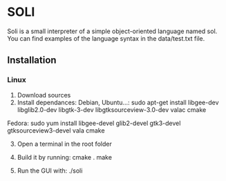 # SOLI #
Soli is a small interpreter of a simple object-oriented language named sol.
You can find examples of the language syntax in the data/test.txt file.

## Installation ##

### Linux ###

1. Download sources
2. Install dependances:
Debian, Ubuntu...:
  sudo apt-get install libgee-dev libglib2.0-dev libgtk-3-dev libgtksourceview-3.0-dev valac cmake

Fedora:
  sudo yum install libgee-devel glib2-devel gtk3-devel gtksourceview3-devel vala cmake

3. Open a terminal in the root folder

4. Build it by running:
  cmake .
  make

5. Run the GUI with:
  ./soli
